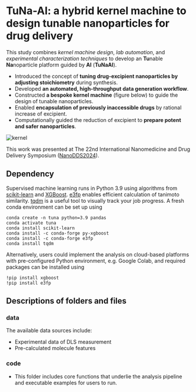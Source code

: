 # TuNa-AI: a hybrid kernel machine to design tunable nanoparticles for drug delivery
This study combines *kernel machine design*, *lab automation*, and *experimental characterization techniques* to develop an **Tu**nable **Na**noparticle platform guided by **AI** (**TuNaAI**).

- Introduced the concept of **tuning drug-excipient nanoparticles by adjusting stoichiometry** during synthesis.
- Developed **an automated, high-throughput data generation workflow**.
- Constructed **a bespoke kernel machine** (figure below) to guide the design of tunable nanoparticles.
- Enabled **encapsulation of previously inaccessible drugs** by rational increase of excipient.
- Computationally guided the reduction of excipient to **prepare potent and safer nanoparticles**.

![kernel](https://github.com/user-attachments/assets/3124451e-cb61-4c2f-8c56-ad99a9fc8741)

This work was presented at The 22nd International Nanomedicine and Drug Delivery Symposium ([NanoDDS2024](https://pharmacy.ufl.edu/2024/09/16/emerging-field-of-nanomedicine-takes-center-stage-as-uf-hosts-nanodds-symposium/)).

## Dependency
Supervised machine learning runs in Python 3.9 using algorithms from [scikit-learn](https://scikit-learn.org/stable/) and [XGBoost](https://xgboost.readthedocs.io/en/stable/). [e3fp](https://github.com/keiserlab/e3fp) enables efficient calculation of tanimoto similarity. [tqdm](https://github.com/tqdm/tqdm) is a useful tool to visually track your job progress. A fresh conda environment can be set up using

```
conda create -n tuna python=3.9 pandas
conda activate tuna
conda install scikit-learn
conda install -c conda-forge py-xgboost
conda install -c conda-forge e3fp
conda install tqdm
```
Alternatively, users could implement the analysis on cloud-based platforms with pre-configured Python environment, e.g. Google Colab, and required packages can be installed using

```
!pip install xgboost
!pip install e3fp
```


## Descriptions of folders and files
### data
The available data sources include:
* Experimental data of DLS measurement
* Pre-calculated molecule features

### code
* This folder includes core functions that underlie the analysis pipeline and executable examples for users to run.
